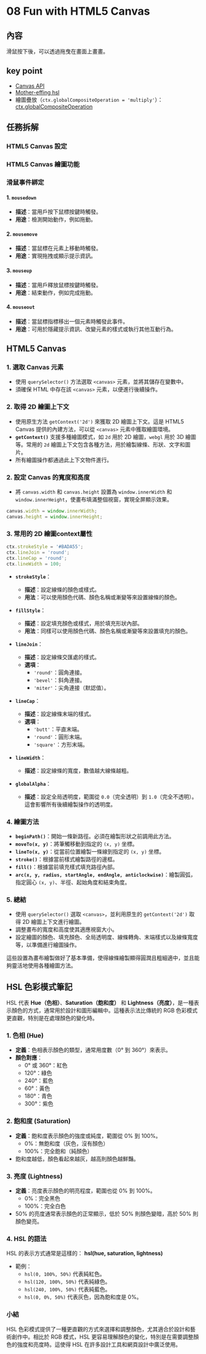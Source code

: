 # 08  Fun with HTML5 Canvas

## 內容
滑鼠按下後，可以透過拖曳在畫面上畫畫。

## key point
- [Canvas API](https://developer.mozilla.org/en-US/docs/Web/API/Canvas_API)
- [Mother-effing hsl](https://mothereffinghsl.com/)
- 繪圖疊放（`ctx.globalCompositeOperation = 'multiply'`）：[ctx.globalCompositeOperation](https://developer.mozilla.org/en-US/docs/Web/API/CanvasRenderingContext2D/globalCompositeOperation)


## 任務拆解

### HTML5 Canvas  設定

### HTML5 Canvas 繪圖功能
### 滑鼠事件綁定
#### 1. `mousedown`
- **描述**：當用戶按下鼠標按鍵時觸發。
- **用途**：檢測開始動作，例如拖動。
  
#### 2. `mousemove`
- **描述**：當鼠標在元素上移動時觸發。
- **用途**：實現拖拽或顯示提示資訊。

#### 3. `mouseup`
- **描述**：當用戶釋放鼠標按鍵時觸發。
- **用途**：結束動作，例如完成拖動。

#### 4. `mouseout`
- **描述**：當鼠標指標移出一個元素時觸發此事件。
- **用途**：可用於隱藏提示資訊、改變元素的樣式或執行其他互動行為。



## HTML5 Canvas 

### 1. 選取 Canvas 元素
- 使用 `querySelector()` 方法選取 `<canvas>` 元素，並將其儲存在變數中。
- 須確保 HTML 中存在該 `<canvas>` 元素，以便進行後續操作。

### 2. 取得 2D 繪圖上下文
- 使用原生方法 `getContext('2d')` 來獲取 2D 繪圖上下文。這是 HTML5 Canvas 提供的內建方法，可以從 `<canvas>` 元素中獲取繪圖環境。
- **`getContext()`** 支援多種繪圖模式，如 `2d` 用於 2D 繪圖，`webgl` 用於 3D 繪圖等。常用的 `2d` 繪圖上下文包含各種方法，用於繪製線條、形狀、文字和圖片。
- 所有繪圖操作都通過此上下文物件進行。



### 2. 設定 Canvas 的寬度和高度
- 將 `canvas.width` 和 `canvas.height` 設置為 `window.innerWidth` 和 `window.innerHeight`，使畫布填滿整個視窗，實現全屏顯示效果。

```javascript
canvas.width = window.innerWidth;
canvas.height = window.innerHeight;

```

### 3. 常用的 2D 繪圖context屬性

```javascript
ctx.strokeStyle = '#BADA55';
ctx.lineJoin = 'round';
ctx.lineCap = 'round';
ctx.lineWidth = 100;
```

- **`strokeStyle`**：
  - **描述**：設定線條的顏色或樣式。
  - **用法**：可以使用顏色代碼、顏色名稱或漸變等來設置線條的顏色。
  
- **`fillStyle`**：
  - **描述**：設定填充顏色或樣式，用於填充形狀內部。
  - **用法**：同樣可以使用顏色代碼、顏色名稱或漸變等來設置填充的顏色。
  
- **`lineJoin`**：
  - **描述**：設定線條交匯處的樣式。
  - **選項**：
    - `'round'`：圓角連接。
    - `'bevel'`：斜角連接。
    - `'miter'`：尖角連接（默認值）。
    
- **`lineCap`**：
  - **描述**：設定線條末端的樣式。
  - **選項**：
    - `'butt'`：平直末端。
    - `'round'`：圓形末端。
    - `'square'`：方形末端。
    
- **`lineWidth`**：
  - **描述**：設定線條的寬度，數值越大線條越粗。

- **`globalAlpha`**：
  - **描述**：設定全局透明度，範圍從 `0.0`（完全透明）到 `1.0`（完全不透明）。這會影響所有後續繪製操作的透明度。

### 4. 繪圖方法
- **`beginPath()`**：開始一條新路徑。必須在繪製形狀之前調用此方法。
- **`moveTo(x, y)`**：將筆觸移動到指定的 `(x, y)` 坐標。
- **`lineTo(x, y)`**：從當前位置繪製一條線到指定的 `(x, y)` 坐標。
- **`stroke()`**：根據當前樣式繪製路徑的邊框。
- **`fill()`**：根據當前填充樣式填充路徑內部。
- **`arc(x, y, radius, startAngle, endAngle, anticlockwise)`**：繪製圓弧，指定圓心 `(x, y)`、半徑、起始角度和結束角度。

### 5. 總結
- 使用 `querySelector()` 選取 `<canvas>`，並利用原生的 `getContext('2d')` 取得 2D 繪圖上下文進行繪圖。
- 調整畫布的寬度和高度使其適應視窗大小。
- 設定繪圖的顏色、填充顏色、全局透明度、線條轉角、末端樣式以及線條寬度等，以準備進行繪圖操作。

這些設置為畫布繪製做好了基本準備，使得線條繪製顯得圓潤且粗細適中，並且能夠靈活地使用各種繪圖方法。


## HSL 色彩模式筆記

HSL 代表 **Hue（色相）**、**Saturation（飽和度）** 和 **Lightness（亮度）**，是一種表示顏色的方式，通常用於設計和圖形編輯中。這種表示法比傳統的 RGB 色彩模式更直觀，特別是在處理顏色的變化時。

### 1. 色相 (Hue)
- **定義**：色相表示顏色的類型，通常用度數（0° 到 360°）來表示。
- **顏色對應**：
  - 0° 或 360°：紅色
  - 120°：綠色
  - 240°：藍色
  - 60°：黃色
  - 180°：青色
  - 300°：紫色

### 2. 飽和度 (Saturation)
- **定義**：飽和度表示顏色的強度或純度，範圍從 0% 到 100%。
  - 0%：無飽和度（灰色，沒有顏色）
  - 100%：完全飽和（純顏色）
- 飽和度越低，顏色看起來越灰，越高則顏色越鮮豔。

### 3. 亮度 (Lightness)
- **定義**：亮度表示顏色的明亮程度，範圍也從 0% 到 100%。
  - 0%：完全黑色
  - 100%：完全白色
- 50% 的亮度通常表示顏色的正常顯示，低於 50% 則顏色變暗，高於 50% 則顏色變亮。

### 4. HSL 的語法
HSL 的表示方式通常是這樣的：
**hsl(hue, saturation, lightness)**

- 範例：
  - `hsl(0, 100%, 50%)` 代表純紅色。
  - `hsl(120, 100%, 50%)` 代表純綠色。
  - `hsl(240, 100%, 50%)` 代表純藍色。
  - `hsl(0, 0%, 50%)` 代表灰色，因為飽和度是 0%。

### 小結
HSL 色彩模式提供了一種更直觀的方式來選擇和調整顏色，尤其適合於設計和藝術創作中。相比於 RGB 模式，HSL 更容易理解顏色的變化，特別是在需要調整顏色的強度和亮度時。這使得 HSL 在許多設計工具和網頁設計中廣泛使用。

